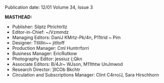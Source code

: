 Publication date: 12/01
Volume 34, Issue 3

**MASTHEAD:**
- Publisher: Silptz Ptrichtrllz
- Editor-in-Chief: ~/Vzmmdz
- Managing Editors: DaniJ KMrtz-Pk/4n, P11trid ~ Pim
- Designer: Tlllilln~~ jitltoff
- Production Manager: Cml Huntrrforri
- Business Manager: EricRutkow
- Photography Editor: jessiuz (;Qkn
- Associate Editors: B/4Jr~ WJson, M11thtw UnJmwod
- Research Director: ]llCOb Bkchtr
- Circulation and Subscriptions Manager: Clint C4rro/J, Sara Hirschhorn

